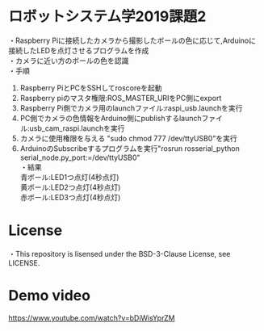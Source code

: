 # ロボットシステム学2019課題2
・Raspberry Piに接続したカメラから撮影したボールの色に応じて,Arduinoに接続したLEDを点灯させるプログラムを作成  
・カメラに近い方のボールの色を認識  
・手順  
  1. Raspberry PiとPCをSSHしてroscoreを起動  
  2. Raspberry piのマスタ権限:ROS_MASTER_URIをPC側にexport  
  3. Raspberry Pi側でカメラ用のlaunchファイル:raspi_usb.launchを実行  
  4. PC側でカメラの色情報をArduino側にpublishするlaunchファイル:usb_cam_raspi.launchを実行  
  5. カメラに使用権限を与える "sudo chmod 777 /dev/ttyUSB0"を実行  
  6. ArduinoのSubscribeするプログラムを実行"rosrun rosserial_python serial_node.py_port:=/dev/ttyUSB0"  
・結果  
  青ボール:LED1つ点灯(4秒点灯)  
  黄ボール:LED2つ点灯(4秒点灯)  
  赤ボール:LED3つ点灯(4秒点灯)　　
  
# License
・This repository is lisensed under the BSD-3-Clause License, see LICENSE.

# Demo video
https://www.youtube.com/watch?v=bDiWisYprZM
